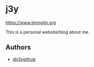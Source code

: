 
# j3y

https://www.jimmylin.org

This is a personal website/blog about me.

## Authors

- [@j3ygithub](https://www.github.com/j3ygithub)

  